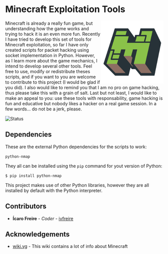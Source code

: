# Minecraft Exploitation Tools

<img src="imgs/logo.png" width="200px" align="right" />

Minecraft is already a really fun game, but understanding how the game works and trying to hack it is an even more fun. Recently I have tried to develop this set of tools for Minecraft exploitation, so far I have only created scripts for packet hacking using socket implementation in Python. However, as I learn more about the game mechanics, I intend to develop several other tools.
Feel free to use, modify or redistribute theses scripts, and if you want to you are welcome to contribute to this project (I would be glad if you did). I also would like to remind you that I am no pro on game hacking, thus please take this with a grain of salt.
Last but not least, I would like to make an appeal to you: use these tools with responsability, game hacking is fun and educative but nobody likes a hacker on a real game session. In a few words... do not be a jerk, please.

![Status](https://img.shields.io/static/v1?label=status&message=under%20development&color=yellow&style=flat&logo=)

## Dependencies

These are the external Python dependencies for the scripts to work:
```
python-nmap
```
They all can be installed using the `pip` command for yout version of Python:
```
$ pip install python-nmap
```
This project makes use of other Python libraries, however they are all installed by default with the Python interpreter.

## Contributors

* **Ícaro Freire** - *Coder* - [ivfreire](https://github.com/ivfreire/)

## Acknowledgements

* [wiki.vg](https://wiki.vg/Main_Page) - This wiki contains a lot of info about Minecraft
